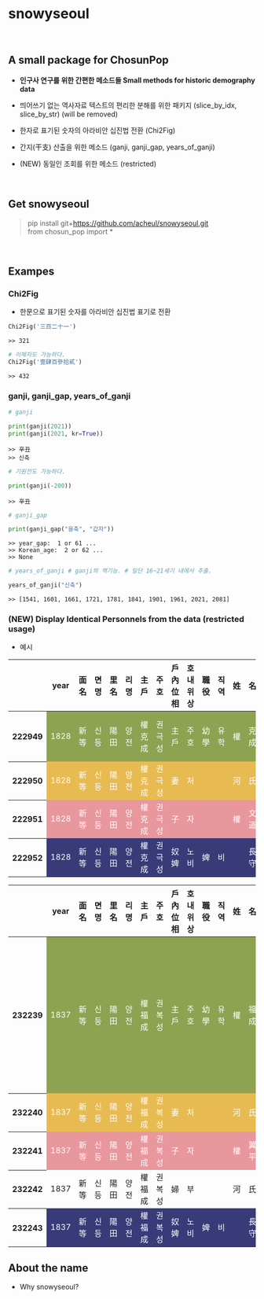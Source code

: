 # **snowyseoul**
<br/>

## A small package for ChosunPop
+ **인구사 연구를 위한 간편한 메소드들 Small methods for historic demography data** <br/>
+ 띄어쓰기 없는 역사자료 텍스트의 편리한 분해를 위한 패키지 (slice_by_idx, slice_by_str) (will be removed) <br/>
+ 한자로 표기된 숫자의 아라비안 십진법 전환 (Chi2Fig) <br/>
+ 간지(干支) 산출을 위한 메소드 (ganji, ganji_gap, years_of_ganji) <br/>

+ (NEW) 동일인 조회를 위한 메소드 (restricted) <br/>

<br/>

## Get snowyseoul
> pip install git+https://github.com/acheul/snowyseoul.git  
> from chosun_pop import *

<br/>

## Exampes

### Chi2Fig  
  
* 한문으로 표기된 숫자를 아라비안 십진법 표기로 전환

```python
Chi2Fig('三百二十一')
```
    >> 321
```python
# 이체자도 가능하다.
Chi2Fig('壹肆百參拾貳')
```
    >> 432

### ganji, ganji_gap, years_of_ganji

```python
# ganji

print(ganji(2021))
print(ganji(2021, kr=True))
```

    >> 辛丑
    >> 신축
    


```python
# 기원전도 가능하다.

print(ganji(-200))
```

    >> 辛丑
    


```python
# ganji_gap

print(ganji_gap("을축", "갑자"))
```

    >> year_gap:  1 or 61 ...
    >> Korean_age:  2 or 62 ...
    >> None
    


```python
# years_of_ganji # ganji의 역기능. # 일단 16~21세기 내에서 추출.

years_of_ganji("신축")
```




    >> [1541, 1601, 1661, 1721, 1781, 1841, 1901, 1961, 2021, 2081]


### (NEW) Display Identical Personnels from the data (restricted usage)
+ 예시
<style type="text/css">
#T_ab3fd_row0_col0, #T_ab3fd_row0_col1, #T_ab3fd_row0_col2, #T_ab3fd_row0_col3, #T_ab3fd_row0_col4, #T_ab3fd_row0_col5, #T_ab3fd_row0_col6, #T_ab3fd_row0_col7, #T_ab3fd_row0_col8, #T_ab3fd_row0_col9, #T_ab3fd_row0_col10, #T_ab3fd_row0_col11, #T_ab3fd_row0_col12, #T_ab3fd_row0_col13, #T_ab3fd_row0_col14, #T_ab3fd_row0_col15, #T_ab3fd_row0_col16, #T_ab3fd_row0_col17, #T_ab3fd_row0_col18, #T_ab3fd_row0_col19, #T_ab3fd_row0_col20, #T_ab3fd_row0_col21, #T_ab3fd_row0_col22, #T_ab3fd_row0_col23, #T_ab3fd_row0_col24, #T_ab3fd_row0_col25, #T_ab3fd_row0_col26, #T_ab3fd_row0_col27, #T_ab3fd_row0_col28, #T_ab3fd_row0_col29, #T_ab3fd_row0_col30, #T_ab3fd_row0_col31, #T_ab3fd_row0_col32, #T_ab3fd_row0_col33, #T_ab3fd_row0_col34, #T_ab3fd_row0_col35, #T_ab3fd_row0_col36, #T_ab3fd_row0_col37, #T_ab3fd_row0_col38, #T_ab3fd_row0_col39, #T_ab3fd_row0_col40, #T_ab3fd_row0_col41, #T_ab3fd_row0_col42, #T_ab3fd_row0_col43, #T_ab3fd_row0_col44, #T_ab3fd_row0_col45, #T_ab3fd_row0_col46, #T_ab3fd_row0_col47, #T_ab3fd_row0_col48, #T_ab3fd_row0_col49, #T_ab3fd_row0_col50, #T_ab3fd_row0_col51, #T_ab3fd_row0_col52, #T_ab3fd_row0_col53, #T_ab3fd_row0_col54 {
  color: white;
  background-color: rgba(140.54901960784315, 162.63529411764705, 82.32156862745099, 1.0);
}
#T_ab3fd_row1_col0, #T_ab3fd_row1_col1, #T_ab3fd_row1_col2, #T_ab3fd_row1_col3, #T_ab3fd_row1_col4, #T_ab3fd_row1_col5, #T_ab3fd_row1_col6, #T_ab3fd_row1_col7, #T_ab3fd_row1_col8, #T_ab3fd_row1_col9, #T_ab3fd_row1_col10, #T_ab3fd_row1_col11, #T_ab3fd_row1_col12, #T_ab3fd_row1_col13, #T_ab3fd_row1_col14, #T_ab3fd_row1_col15, #T_ab3fd_row1_col16, #T_ab3fd_row1_col17, #T_ab3fd_row1_col18, #T_ab3fd_row1_col19, #T_ab3fd_row1_col20, #T_ab3fd_row1_col21, #T_ab3fd_row1_col22, #T_ab3fd_row1_col23, #T_ab3fd_row1_col24, #T_ab3fd_row1_col25, #T_ab3fd_row1_col26, #T_ab3fd_row1_col27, #T_ab3fd_row1_col28, #T_ab3fd_row1_col29, #T_ab3fd_row1_col30, #T_ab3fd_row1_col31, #T_ab3fd_row1_col32, #T_ab3fd_row1_col33, #T_ab3fd_row1_col34, #T_ab3fd_row1_col35, #T_ab3fd_row1_col36, #T_ab3fd_row1_col37, #T_ab3fd_row1_col38, #T_ab3fd_row1_col39, #T_ab3fd_row1_col40, #T_ab3fd_row1_col41, #T_ab3fd_row1_col42, #T_ab3fd_row1_col43, #T_ab3fd_row1_col44, #T_ab3fd_row1_col45, #T_ab3fd_row1_col46, #T_ab3fd_row1_col47, #T_ab3fd_row1_col48, #T_ab3fd_row1_col49, #T_ab3fd_row1_col50, #T_ab3fd_row1_col51, #T_ab3fd_row1_col52, #T_ab3fd_row1_col53, #T_ab3fd_row1_col54 {
  color: white;
  background-color: rgba(231.90588235294118, 186.72941176470587, 82.32156862745099, 1.0);
}
#T_ab3fd_row2_col0, #T_ab3fd_row2_col1, #T_ab3fd_row2_col2, #T_ab3fd_row2_col3, #T_ab3fd_row2_col4, #T_ab3fd_row2_col5, #T_ab3fd_row2_col6, #T_ab3fd_row2_col7, #T_ab3fd_row2_col8, #T_ab3fd_row2_col9, #T_ab3fd_row2_col10, #T_ab3fd_row2_col11, #T_ab3fd_row2_col12, #T_ab3fd_row2_col13, #T_ab3fd_row2_col14, #T_ab3fd_row2_col15, #T_ab3fd_row2_col16, #T_ab3fd_row2_col17, #T_ab3fd_row2_col18, #T_ab3fd_row2_col19, #T_ab3fd_row2_col20, #T_ab3fd_row2_col21, #T_ab3fd_row2_col22, #T_ab3fd_row2_col23, #T_ab3fd_row2_col24, #T_ab3fd_row2_col25, #T_ab3fd_row2_col26, #T_ab3fd_row2_col27, #T_ab3fd_row2_col28, #T_ab3fd_row2_col29, #T_ab3fd_row2_col30, #T_ab3fd_row2_col31, #T_ab3fd_row2_col32, #T_ab3fd_row2_col33, #T_ab3fd_row2_col34, #T_ab3fd_row2_col35, #T_ab3fd_row2_col36, #T_ab3fd_row2_col37, #T_ab3fd_row2_col38, #T_ab3fd_row2_col39, #T_ab3fd_row2_col40, #T_ab3fd_row2_col41, #T_ab3fd_row2_col42, #T_ab3fd_row2_col43, #T_ab3fd_row2_col44, #T_ab3fd_row2_col45, #T_ab3fd_row2_col46, #T_ab3fd_row2_col47, #T_ab3fd_row2_col48, #T_ab3fd_row2_col49, #T_ab3fd_row2_col50, #T_ab3fd_row2_col51, #T_ab3fd_row2_col52, #T_ab3fd_row2_col53, #T_ab3fd_row2_col54 {
  color: white;
  background-color: rgba(231.90588235294118, 150.58823529411765, 156.61176470588236, 1.0);
}
#T_ab3fd_row3_col0, #T_ab3fd_row3_col1, #T_ab3fd_row3_col2, #T_ab3fd_row3_col3, #T_ab3fd_row3_col4, #T_ab3fd_row3_col5, #T_ab3fd_row3_col6, #T_ab3fd_row3_col7, #T_ab3fd_row3_col8, #T_ab3fd_row3_col9, #T_ab3fd_row3_col10, #T_ab3fd_row3_col11, #T_ab3fd_row3_col12, #T_ab3fd_row3_col13, #T_ab3fd_row3_col14, #T_ab3fd_row3_col15, #T_ab3fd_row3_col16, #T_ab3fd_row3_col17, #T_ab3fd_row3_col18, #T_ab3fd_row3_col19, #T_ab3fd_row3_col20, #T_ab3fd_row3_col21, #T_ab3fd_row3_col22, #T_ab3fd_row3_col23, #T_ab3fd_row3_col24, #T_ab3fd_row3_col25, #T_ab3fd_row3_col26, #T_ab3fd_row3_col27, #T_ab3fd_row3_col28, #T_ab3fd_row3_col29, #T_ab3fd_row3_col30, #T_ab3fd_row3_col31, #T_ab3fd_row3_col32, #T_ab3fd_row3_col33, #T_ab3fd_row3_col34, #T_ab3fd_row3_col35, #T_ab3fd_row3_col36, #T_ab3fd_row3_col37, #T_ab3fd_row3_col38, #T_ab3fd_row3_col39, #T_ab3fd_row3_col40, #T_ab3fd_row3_col41, #T_ab3fd_row3_col42, #T_ab3fd_row3_col43, #T_ab3fd_row3_col44, #T_ab3fd_row3_col45, #T_ab3fd_row3_col46, #T_ab3fd_row3_col47, #T_ab3fd_row3_col48, #T_ab3fd_row3_col49, #T_ab3fd_row3_col50, #T_ab3fd_row3_col51, #T_ab3fd_row3_col52, #T_ab3fd_row3_col53, #T_ab3fd_row3_col54 {
  color: white;
  background-color: rgba(57.22352941176471, 59.23137254901961, 121.47450980392156, 1.0);
}
</style>
<table id="T_ab3fd_">
  <thead>
    <tr>
      <th class="blank level0" >&nbsp;</th>
      <th class="col_heading level0 col0" >year</th>
      <th class="col_heading level0 col1" >面名</th>
      <th class="col_heading level0 col2" >면명</th>
      <th class="col_heading level0 col3" >里名</th>
      <th class="col_heading level0 col4" >리명</th>
      <th class="col_heading level0 col5" >主戶</th>
      <th class="col_heading level0 col6" >주호</th>
      <th class="col_heading level0 col7" >戶內位相</th>
      <th class="col_heading level0 col8" >호내위상</th>
      <th class="col_heading level0 col9" >職役</th>
      <th class="col_heading level0 col10" >직역</th>
      <th class="col_heading level0 col11" >姓</th>
      <th class="col_heading level0 col12" >名</th>
      <th class="col_heading level0 col13" >성</th>
      <th class="col_heading level0 col14" >명</th>
      <th class="col_heading level0 col15" >年齡</th>
      <th class="col_heading level0 col16" >干支</th>
      <th class="col_heading level0 col17" >간지</th>
      <th class="col_heading level0 col18" >出入</th>
      <th class="col_heading level0 col19" >處</th>
      <th class="col_heading level0 col20" >출입</th>
      <th class="col_heading level0 col21" >처</th>
      <th class="col_heading level0 col22" >加入</th>
      <th class="col_heading level0 col23" >가입</th>
      <th class="col_heading level0 col24" >本</th>
      <th class="col_heading level0 col25" >本貫</th>
      <th class="col_heading level0 col26" >본</th>
      <th class="col_heading level0 col27" >본관</th>
      <th class="col_heading level0 col28" >主居</th>
      <th class="col_heading level0 col29" >주거</th>
      <th class="col_heading level0 col30" >主職役</th>
      <th class="col_heading level0 col31" >주직역</th>
      <th class="col_heading level0 col32" >主姓名</th>
      <th class="col_heading level0 col33" >주성명</th>
      <th class="col_heading level0 col34" >父職役</th>
      <th class="col_heading level0 col35" >부직역</th>
      <th class="col_heading level0 col36" >父名</th>
      <th class="col_heading level0 col37" >부명</th>
      <th class="col_heading level0 col38" >母職役</th>
      <th class="col_heading level0 col39" >모직역</th>
      <th class="col_heading level0 col40" >母名</th>
      <th class="col_heading level0 col41" >모명</th>
      <th class="col_heading level0 col42" >所生</th>
      <th class="col_heading level0 col43" >祖職役</th>
      <th class="col_heading level0 col44" >조직역</th>
      <th class="col_heading level0 col45" >祖名</th>
      <th class="col_heading level0 col46" >조명</th>
      <th class="col_heading level0 col47" >曾祖職役</th>
      <th class="col_heading level0 col48" >증조직역</th>
      <th class="col_heading level0 col49" >曾祖名</th>
      <th class="col_heading level0 col50" >증조명</th>
      <th class="col_heading level0 col51" >外祖職役</th>
      <th class="col_heading level0 col52" >외조직역</th>
      <th class="col_heading level0 col53" >外祖名</th>
      <th class="col_heading level0 col54" >외조명</th>
    </tr>
  </thead>
  <tbody>
    <tr>
      <th id="T_ab3fd_level0_row0" class="row_heading level0 row0" >222949</th>
      <td id="T_ab3fd_row0_col0" class="data row0 col0" >1828</td>
      <td id="T_ab3fd_row0_col1" class="data row0 col1" >新等</td>
      <td id="T_ab3fd_row0_col2" class="data row0 col2" >신등</td>
      <td id="T_ab3fd_row0_col3" class="data row0 col3" >陽田</td>
      <td id="T_ab3fd_row0_col4" class="data row0 col4" >양전</td>
      <td id="T_ab3fd_row0_col5" class="data row0 col5" >權克成</td>
      <td id="T_ab3fd_row0_col6" class="data row0 col6" >권극성</td>
      <td id="T_ab3fd_row0_col7" class="data row0 col7" >主戶</td>
      <td id="T_ab3fd_row0_col8" class="data row0 col8" >주호</td>
      <td id="T_ab3fd_row0_col9" class="data row0 col9" >幼學</td>
      <td id="T_ab3fd_row0_col10" class="data row0 col10" >유학</td>
      <td id="T_ab3fd_row0_col11" class="data row0 col11" >權</td>
      <td id="T_ab3fd_row0_col12" class="data row0 col12" >克成</td>
      <td id="T_ab3fd_row0_col13" class="data row0 col13" >권</td>
      <td id="T_ab3fd_row0_col14" class="data row0 col14" >극성</td>
      <td id="T_ab3fd_row0_col15" class="data row0 col15" >45</td>
      <td id="T_ab3fd_row0_col16" class="data row0 col16" >甲辰</td>
      <td id="T_ab3fd_row0_col17" class="data row0 col17" >갑진</td>
      <td id="T_ab3fd_row0_col18" class="data row0 col18" ></td>
      <td id="T_ab3fd_row0_col19" class="data row0 col19" ></td>
      <td id="T_ab3fd_row0_col20" class="data row0 col20" ></td>
      <td id="T_ab3fd_row0_col21" class="data row0 col21" ></td>
      <td id="T_ab3fd_row0_col22" class="data row0 col22" ></td>
      <td id="T_ab3fd_row0_col23" class="data row0 col23" ></td>
      <td id="T_ab3fd_row0_col24" class="data row0 col24" >本</td>
      <td id="T_ab3fd_row0_col25" class="data row0 col25" >安東</td>
      <td id="T_ab3fd_row0_col26" class="data row0 col26" >본</td>
      <td id="T_ab3fd_row0_col27" class="data row0 col27" >안동</td>
      <td id="T_ab3fd_row0_col28" class="data row0 col28" ></td>
      <td id="T_ab3fd_row0_col29" class="data row0 col29" ></td>
      <td id="T_ab3fd_row0_col30" class="data row0 col30" ></td>
      <td id="T_ab3fd_row0_col31" class="data row0 col31" ></td>
      <td id="T_ab3fd_row0_col32" class="data row0 col32" ></td>
      <td id="T_ab3fd_row0_col33" class="data row0 col33" ></td>
      <td id="T_ab3fd_row0_col34" class="data row0 col34" ></td>
      <td id="T_ab3fd_row0_col35" class="data row0 col35" ></td>
      <td id="T_ab3fd_row0_col36" class="data row0 col36" >正萬</td>
      <td id="T_ab3fd_row0_col37" class="data row0 col37" >정만</td>
      <td id="T_ab3fd_row0_col38" class="data row0 col38" ></td>
      <td id="T_ab3fd_row0_col39" class="data row0 col39" ></td>
      <td id="T_ab3fd_row0_col40" class="data row0 col40" ></td>
      <td id="T_ab3fd_row0_col41" class="data row0 col41" ></td>
      <td id="T_ab3fd_row0_col42" class="data row0 col42" ></td>
      <td id="T_ab3fd_row0_col43" class="data row0 col43" >成均進士</td>
      <td id="T_ab3fd_row0_col44" class="data row0 col44" >성균진사</td>
      <td id="T_ab3fd_row0_col45" class="data row0 col45" >煒</td>
      <td id="T_ab3fd_row0_col46" class="data row0 col46" >위</td>
      <td id="T_ab3fd_row0_col47" class="data row0 col47" >學生</td>
      <td id="T_ab3fd_row0_col48" class="data row0 col48" >학생</td>
      <td id="T_ab3fd_row0_col49" class="data row0 col49" >必隨</td>
      <td id="T_ab3fd_row0_col50" class="data row0 col50" >필수</td>
      <td id="T_ab3fd_row0_col51" class="data row0 col51" >學生</td>
      <td id="T_ab3fd_row0_col52" class="data row0 col52" >학생</td>
      <td id="T_ab3fd_row0_col53" class="data row0 col53" >金柱</td>
      <td id="T_ab3fd_row0_col54" class="data row0 col54" >김주</td>
    </tr>
    <tr>
      <th id="T_ab3fd_level0_row1" class="row_heading level0 row1" >222950</th>
      <td id="T_ab3fd_row1_col0" class="data row1 col0" >1828</td>
      <td id="T_ab3fd_row1_col1" class="data row1 col1" >新等</td>
      <td id="T_ab3fd_row1_col2" class="data row1 col2" >신등</td>
      <td id="T_ab3fd_row1_col3" class="data row1 col3" >陽田</td>
      <td id="T_ab3fd_row1_col4" class="data row1 col4" >양전</td>
      <td id="T_ab3fd_row1_col5" class="data row1 col5" >權克成</td>
      <td id="T_ab3fd_row1_col6" class="data row1 col6" >권극성</td>
      <td id="T_ab3fd_row1_col7" class="data row1 col7" >妻</td>
      <td id="T_ab3fd_row1_col8" class="data row1 col8" >처</td>
      <td id="T_ab3fd_row1_col9" class="data row1 col9" ></td>
      <td id="T_ab3fd_row1_col10" class="data row1 col10" ></td>
      <td id="T_ab3fd_row1_col11" class="data row1 col11" >河</td>
      <td id="T_ab3fd_row1_col12" class="data row1 col12" >氏</td>
      <td id="T_ab3fd_row1_col13" class="data row1 col13" >하</td>
      <td id="T_ab3fd_row1_col14" class="data row1 col14" >씨</td>
      <td id="T_ab3fd_row1_col15" class="data row1 col15" >40</td>
      <td id="T_ab3fd_row1_col16" class="data row1 col16" ></td>
      <td id="T_ab3fd_row1_col17" class="data row1 col17" ></td>
      <td id="T_ab3fd_row1_col18" class="data row1 col18" ></td>
      <td id="T_ab3fd_row1_col19" class="data row1 col19" ></td>
      <td id="T_ab3fd_row1_col20" class="data row1 col20" ></td>
      <td id="T_ab3fd_row1_col21" class="data row1 col21" ></td>
      <td id="T_ab3fd_row1_col22" class="data row1 col22" ></td>
      <td id="T_ab3fd_row1_col23" class="data row1 col23" ></td>
      <td id="T_ab3fd_row1_col24" class="data row1 col24" >籍</td>
      <td id="T_ab3fd_row1_col25" class="data row1 col25" >晉州</td>
      <td id="T_ab3fd_row1_col26" class="data row1 col26" >적</td>
      <td id="T_ab3fd_row1_col27" class="data row1 col27" >진주</td>
      <td id="T_ab3fd_row1_col28" class="data row1 col28" ></td>
      <td id="T_ab3fd_row1_col29" class="data row1 col29" ></td>
      <td id="T_ab3fd_row1_col30" class="data row1 col30" ></td>
      <td id="T_ab3fd_row1_col31" class="data row1 col31" ></td>
      <td id="T_ab3fd_row1_col32" class="data row1 col32" ></td>
      <td id="T_ab3fd_row1_col33" class="data row1 col33" ></td>
      <td id="T_ab3fd_row1_col34" class="data row1 col34" >學生</td>
      <td id="T_ab3fd_row1_col35" class="data row1 col35" >학생</td>
      <td id="T_ab3fd_row1_col36" class="data row1 col36" >應斗</td>
      <td id="T_ab3fd_row1_col37" class="data row1 col37" >응두</td>
      <td id="T_ab3fd_row1_col38" class="data row1 col38" ></td>
      <td id="T_ab3fd_row1_col39" class="data row1 col39" ></td>
      <td id="T_ab3fd_row1_col40" class="data row1 col40" ></td>
      <td id="T_ab3fd_row1_col41" class="data row1 col41" ></td>
      <td id="T_ab3fd_row1_col42" class="data row1 col42" ></td>
      <td id="T_ab3fd_row1_col43" class="data row1 col43" >學生</td>
      <td id="T_ab3fd_row1_col44" class="data row1 col44" >학생</td>
      <td id="T_ab3fd_row1_col45" class="data row1 col45" >潤益</td>
      <td id="T_ab3fd_row1_col46" class="data row1 col46" >윤익</td>
      <td id="T_ab3fd_row1_col47" class="data row1 col47" >宣武郞</td>
      <td id="T_ab3fd_row1_col48" class="data row1 col48" >선무랑</td>
      <td id="T_ab3fd_row1_col49" class="data row1 col49" >涑</td>
      <td id="T_ab3fd_row1_col50" class="data row1 col50" >속</td>
      <td id="T_ab3fd_row1_col51" class="data row1 col51" >學生</td>
      <td id="T_ab3fd_row1_col52" class="data row1 col52" >학생</td>
      <td id="T_ab3fd_row1_col53" class="data row1 col53" >辛桂復</td>
      <td id="T_ab3fd_row1_col54" class="data row1 col54" >신계복</td>
    </tr>
    <tr>
      <th id="T_ab3fd_level0_row2" class="row_heading level0 row2" >222951</th>
      <td id="T_ab3fd_row2_col0" class="data row2 col0" >1828</td>
      <td id="T_ab3fd_row2_col1" class="data row2 col1" >新等</td>
      <td id="T_ab3fd_row2_col2" class="data row2 col2" >신등</td>
      <td id="T_ab3fd_row2_col3" class="data row2 col3" >陽田</td>
      <td id="T_ab3fd_row2_col4" class="data row2 col4" >양전</td>
      <td id="T_ab3fd_row2_col5" class="data row2 col5" >權克成</td>
      <td id="T_ab3fd_row2_col6" class="data row2 col6" >권극성</td>
      <td id="T_ab3fd_row2_col7" class="data row2 col7" >子</td>
      <td id="T_ab3fd_row2_col8" class="data row2 col8" >자</td>
      <td id="T_ab3fd_row2_col9" class="data row2 col9" ></td>
      <td id="T_ab3fd_row2_col10" class="data row2 col10" ></td>
      <td id="T_ab3fd_row2_col11" class="data row2 col11" >權</td>
      <td id="T_ab3fd_row2_col12" class="data row2 col12" >文道</td>
      <td id="T_ab3fd_row2_col13" class="data row2 col13" >권</td>
      <td id="T_ab3fd_row2_col14" class="data row2 col14" >문도</td>
      <td id="T_ab3fd_row2_col15" class="data row2 col15" >?</td>
      <td id="T_ab3fd_row2_col16" class="data row2 col16" ></td>
      <td id="T_ab3fd_row2_col17" class="data row2 col17" ></td>
      <td id="T_ab3fd_row2_col18" class="data row2 col18" ></td>
      <td id="T_ab3fd_row2_col19" class="data row2 col19" ></td>
      <td id="T_ab3fd_row2_col20" class="data row2 col20" ></td>
      <td id="T_ab3fd_row2_col21" class="data row2 col21" ></td>
      <td id="T_ab3fd_row2_col22" class="data row2 col22" ></td>
      <td id="T_ab3fd_row2_col23" class="data row2 col23" ></td>
      <td id="T_ab3fd_row2_col24" class="data row2 col24" ></td>
      <td id="T_ab3fd_row2_col25" class="data row2 col25" ></td>
      <td id="T_ab3fd_row2_col26" class="data row2 col26" ></td>
      <td id="T_ab3fd_row2_col27" class="data row2 col27" ></td>
      <td id="T_ab3fd_row2_col28" class="data row2 col28" ></td>
      <td id="T_ab3fd_row2_col29" class="data row2 col29" ></td>
      <td id="T_ab3fd_row2_col30" class="data row2 col30" ></td>
      <td id="T_ab3fd_row2_col31" class="data row2 col31" ></td>
      <td id="T_ab3fd_row2_col32" class="data row2 col32" ></td>
      <td id="T_ab3fd_row2_col33" class="data row2 col33" ></td>
      <td id="T_ab3fd_row2_col34" class="data row2 col34" ></td>
      <td id="T_ab3fd_row2_col35" class="data row2 col35" ></td>
      <td id="T_ab3fd_row2_col36" class="data row2 col36" ></td>
      <td id="T_ab3fd_row2_col37" class="data row2 col37" ></td>
      <td id="T_ab3fd_row2_col38" class="data row2 col38" ></td>
      <td id="T_ab3fd_row2_col39" class="data row2 col39" ></td>
      <td id="T_ab3fd_row2_col40" class="data row2 col40" ></td>
      <td id="T_ab3fd_row2_col41" class="data row2 col41" ></td>
      <td id="T_ab3fd_row2_col42" class="data row2 col42" ></td>
      <td id="T_ab3fd_row2_col43" class="data row2 col43" ></td>
      <td id="T_ab3fd_row2_col44" class="data row2 col44" ></td>
      <td id="T_ab3fd_row2_col45" class="data row2 col45" ></td>
      <td id="T_ab3fd_row2_col46" class="data row2 col46" ></td>
      <td id="T_ab3fd_row2_col47" class="data row2 col47" ></td>
      <td id="T_ab3fd_row2_col48" class="data row2 col48" ></td>
      <td id="T_ab3fd_row2_col49" class="data row2 col49" ></td>
      <td id="T_ab3fd_row2_col50" class="data row2 col50" ></td>
      <td id="T_ab3fd_row2_col51" class="data row2 col51" ></td>
      <td id="T_ab3fd_row2_col52" class="data row2 col52" ></td>
      <td id="T_ab3fd_row2_col53" class="data row2 col53" ></td>
      <td id="T_ab3fd_row2_col54" class="data row2 col54" ></td>
    </tr>
    <tr>
      <th id="T_ab3fd_level0_row3" class="row_heading level0 row3" >222952</th>
      <td id="T_ab3fd_row3_col0" class="data row3 col0" >1828</td>
      <td id="T_ab3fd_row3_col1" class="data row3 col1" >新等</td>
      <td id="T_ab3fd_row3_col2" class="data row3 col2" >신등</td>
      <td id="T_ab3fd_row3_col3" class="data row3 col3" >陽田</td>
      <td id="T_ab3fd_row3_col4" class="data row3 col4" >양전</td>
      <td id="T_ab3fd_row3_col5" class="data row3 col5" >權克成</td>
      <td id="T_ab3fd_row3_col6" class="data row3 col6" >권극성</td>
      <td id="T_ab3fd_row3_col7" class="data row3 col7" >奴婢</td>
      <td id="T_ab3fd_row3_col8" class="data row3 col8" >노비</td>
      <td id="T_ab3fd_row3_col9" class="data row3 col9" >婢</td>
      <td id="T_ab3fd_row3_col10" class="data row3 col10" >비</td>
      <td id="T_ab3fd_row3_col11" class="data row3 col11" ></td>
      <td id="T_ab3fd_row3_col12" class="data row3 col12" >長守</td>
      <td id="T_ab3fd_row3_col13" class="data row3 col13" ></td>
      <td id="T_ab3fd_row3_col14" class="data row3 col14" >장수</td>
      <td id="T_ab3fd_row3_col15" class="data row3 col15" ></td>
      <td id="T_ab3fd_row3_col16" class="data row3 col16" ></td>
      <td id="T_ab3fd_row3_col17" class="data row3 col17" ></td>
      <td id="T_ab3fd_row3_col18" class="data row3 col18" ></td>
      <td id="T_ab3fd_row3_col19" class="data row3 col19" ></td>
      <td id="T_ab3fd_row3_col20" class="data row3 col20" ></td>
      <td id="T_ab3fd_row3_col21" class="data row3 col21" ></td>
      <td id="T_ab3fd_row3_col22" class="data row3 col22" ></td>
      <td id="T_ab3fd_row3_col23" class="data row3 col23" ></td>
      <td id="T_ab3fd_row3_col24" class="data row3 col24" ></td>
      <td id="T_ab3fd_row3_col25" class="data row3 col25" ></td>
      <td id="T_ab3fd_row3_col26" class="data row3 col26" ></td>
      <td id="T_ab3fd_row3_col27" class="data row3 col27" ></td>
      <td id="T_ab3fd_row3_col28" class="data row3 col28" ></td>
      <td id="T_ab3fd_row3_col29" class="data row3 col29" ></td>
      <td id="T_ab3fd_row3_col30" class="data row3 col30" ></td>
      <td id="T_ab3fd_row3_col31" class="data row3 col31" ></td>
      <td id="T_ab3fd_row3_col32" class="data row3 col32" ></td>
      <td id="T_ab3fd_row3_col33" class="data row3 col33" ></td>
      <td id="T_ab3fd_row3_col34" class="data row3 col34" ></td>
      <td id="T_ab3fd_row3_col35" class="data row3 col35" ></td>
      <td id="T_ab3fd_row3_col36" class="data row3 col36" ></td>
      <td id="T_ab3fd_row3_col37" class="data row3 col37" ></td>
      <td id="T_ab3fd_row3_col38" class="data row3 col38" ></td>
      <td id="T_ab3fd_row3_col39" class="data row3 col39" ></td>
      <td id="T_ab3fd_row3_col40" class="data row3 col40" ></td>
      <td id="T_ab3fd_row3_col41" class="data row3 col41" ></td>
      <td id="T_ab3fd_row3_col42" class="data row3 col42" ></td>
      <td id="T_ab3fd_row3_col43" class="data row3 col43" ></td>
      <td id="T_ab3fd_row3_col44" class="data row3 col44" ></td>
      <td id="T_ab3fd_row3_col45" class="data row3 col45" ></td>
      <td id="T_ab3fd_row3_col46" class="data row3 col46" ></td>
      <td id="T_ab3fd_row3_col47" class="data row3 col47" ></td>
      <td id="T_ab3fd_row3_col48" class="data row3 col48" ></td>
      <td id="T_ab3fd_row3_col49" class="data row3 col49" ></td>
      <td id="T_ab3fd_row3_col50" class="data row3 col50" ></td>
      <td id="T_ab3fd_row3_col51" class="data row3 col51" ></td>
      <td id="T_ab3fd_row3_col52" class="data row3 col52" ></td>
      <td id="T_ab3fd_row3_col53" class="data row3 col53" ></td>
      <td id="T_ab3fd_row3_col54" class="data row3 col54" ></td>
    </tr>
  </tbody>
</table>
<style type="text/css">
#T_5c1a5_row0_col0, #T_5c1a5_row0_col1, #T_5c1a5_row0_col2, #T_5c1a5_row0_col3, #T_5c1a5_row0_col4, #T_5c1a5_row0_col5, #T_5c1a5_row0_col6, #T_5c1a5_row0_col7, #T_5c1a5_row0_col8, #T_5c1a5_row0_col9, #T_5c1a5_row0_col10, #T_5c1a5_row0_col11, #T_5c1a5_row0_col12, #T_5c1a5_row0_col13, #T_5c1a5_row0_col14, #T_5c1a5_row0_col15, #T_5c1a5_row0_col16, #T_5c1a5_row0_col17, #T_5c1a5_row0_col18, #T_5c1a5_row0_col19, #T_5c1a5_row0_col20, #T_5c1a5_row0_col21, #T_5c1a5_row0_col22, #T_5c1a5_row0_col23, #T_5c1a5_row0_col24, #T_5c1a5_row0_col25, #T_5c1a5_row0_col26, #T_5c1a5_row0_col27, #T_5c1a5_row0_col28, #T_5c1a5_row0_col29, #T_5c1a5_row0_col30, #T_5c1a5_row0_col31, #T_5c1a5_row0_col32, #T_5c1a5_row0_col33, #T_5c1a5_row0_col34, #T_5c1a5_row0_col35, #T_5c1a5_row0_col36, #T_5c1a5_row0_col37, #T_5c1a5_row0_col38, #T_5c1a5_row0_col39, #T_5c1a5_row0_col40, #T_5c1a5_row0_col41, #T_5c1a5_row0_col42, #T_5c1a5_row0_col43, #T_5c1a5_row0_col44, #T_5c1a5_row0_col45, #T_5c1a5_row0_col46, #T_5c1a5_row0_col47, #T_5c1a5_row0_col48, #T_5c1a5_row0_col49, #T_5c1a5_row0_col50, #T_5c1a5_row0_col51, #T_5c1a5_row0_col52, #T_5c1a5_row0_col53, #T_5c1a5_row0_col54 {
  color: white;
  background-color: rgba(140.54901960784315, 162.63529411764705, 82.32156862745099, 1.0);
}
#T_5c1a5_row1_col0, #T_5c1a5_row1_col1, #T_5c1a5_row1_col2, #T_5c1a5_row1_col3, #T_5c1a5_row1_col4, #T_5c1a5_row1_col5, #T_5c1a5_row1_col6, #T_5c1a5_row1_col7, #T_5c1a5_row1_col8, #T_5c1a5_row1_col9, #T_5c1a5_row1_col10, #T_5c1a5_row1_col11, #T_5c1a5_row1_col12, #T_5c1a5_row1_col13, #T_5c1a5_row1_col14, #T_5c1a5_row1_col15, #T_5c1a5_row1_col16, #T_5c1a5_row1_col17, #T_5c1a5_row1_col18, #T_5c1a5_row1_col19, #T_5c1a5_row1_col20, #T_5c1a5_row1_col21, #T_5c1a5_row1_col22, #T_5c1a5_row1_col23, #T_5c1a5_row1_col24, #T_5c1a5_row1_col25, #T_5c1a5_row1_col26, #T_5c1a5_row1_col27, #T_5c1a5_row1_col28, #T_5c1a5_row1_col29, #T_5c1a5_row1_col30, #T_5c1a5_row1_col31, #T_5c1a5_row1_col32, #T_5c1a5_row1_col33, #T_5c1a5_row1_col34, #T_5c1a5_row1_col35, #T_5c1a5_row1_col36, #T_5c1a5_row1_col37, #T_5c1a5_row1_col38, #T_5c1a5_row1_col39, #T_5c1a5_row1_col40, #T_5c1a5_row1_col41, #T_5c1a5_row1_col42, #T_5c1a5_row1_col43, #T_5c1a5_row1_col44, #T_5c1a5_row1_col45, #T_5c1a5_row1_col46, #T_5c1a5_row1_col47, #T_5c1a5_row1_col48, #T_5c1a5_row1_col49, #T_5c1a5_row1_col50, #T_5c1a5_row1_col51, #T_5c1a5_row1_col52, #T_5c1a5_row1_col53, #T_5c1a5_row1_col54 {
  color: white;
  background-color: rgba(231.90588235294118, 186.72941176470587, 82.32156862745099, 1.0);
}
#T_5c1a5_row2_col0, #T_5c1a5_row2_col1, #T_5c1a5_row2_col2, #T_5c1a5_row2_col3, #T_5c1a5_row2_col4, #T_5c1a5_row2_col5, #T_5c1a5_row2_col6, #T_5c1a5_row2_col7, #T_5c1a5_row2_col8, #T_5c1a5_row2_col9, #T_5c1a5_row2_col10, #T_5c1a5_row2_col11, #T_5c1a5_row2_col12, #T_5c1a5_row2_col13, #T_5c1a5_row2_col14, #T_5c1a5_row2_col15, #T_5c1a5_row2_col16, #T_5c1a5_row2_col17, #T_5c1a5_row2_col18, #T_5c1a5_row2_col19, #T_5c1a5_row2_col20, #T_5c1a5_row2_col21, #T_5c1a5_row2_col22, #T_5c1a5_row2_col23, #T_5c1a5_row2_col24, #T_5c1a5_row2_col25, #T_5c1a5_row2_col26, #T_5c1a5_row2_col27, #T_5c1a5_row2_col28, #T_5c1a5_row2_col29, #T_5c1a5_row2_col30, #T_5c1a5_row2_col31, #T_5c1a5_row2_col32, #T_5c1a5_row2_col33, #T_5c1a5_row2_col34, #T_5c1a5_row2_col35, #T_5c1a5_row2_col36, #T_5c1a5_row2_col37, #T_5c1a5_row2_col38, #T_5c1a5_row2_col39, #T_5c1a5_row2_col40, #T_5c1a5_row2_col41, #T_5c1a5_row2_col42, #T_5c1a5_row2_col43, #T_5c1a5_row2_col44, #T_5c1a5_row2_col45, #T_5c1a5_row2_col46, #T_5c1a5_row2_col47, #T_5c1a5_row2_col48, #T_5c1a5_row2_col49, #T_5c1a5_row2_col50, #T_5c1a5_row2_col51, #T_5c1a5_row2_col52, #T_5c1a5_row2_col53, #T_5c1a5_row2_col54 {
  color: white;
  background-color: rgba(231.90588235294118, 150.58823529411765, 156.61176470588236, 1.0);
}
#T_5c1a5_row4_col0, #T_5c1a5_row4_col1, #T_5c1a5_row4_col2, #T_5c1a5_row4_col3, #T_5c1a5_row4_col4, #T_5c1a5_row4_col5, #T_5c1a5_row4_col6, #T_5c1a5_row4_col7, #T_5c1a5_row4_col8, #T_5c1a5_row4_col9, #T_5c1a5_row4_col10, #T_5c1a5_row4_col11, #T_5c1a5_row4_col12, #T_5c1a5_row4_col13, #T_5c1a5_row4_col14, #T_5c1a5_row4_col15, #T_5c1a5_row4_col16, #T_5c1a5_row4_col17, #T_5c1a5_row4_col18, #T_5c1a5_row4_col19, #T_5c1a5_row4_col20, #T_5c1a5_row4_col21, #T_5c1a5_row4_col22, #T_5c1a5_row4_col23, #T_5c1a5_row4_col24, #T_5c1a5_row4_col25, #T_5c1a5_row4_col26, #T_5c1a5_row4_col27, #T_5c1a5_row4_col28, #T_5c1a5_row4_col29, #T_5c1a5_row4_col30, #T_5c1a5_row4_col31, #T_5c1a5_row4_col32, #T_5c1a5_row4_col33, #T_5c1a5_row4_col34, #T_5c1a5_row4_col35, #T_5c1a5_row4_col36, #T_5c1a5_row4_col37, #T_5c1a5_row4_col38, #T_5c1a5_row4_col39, #T_5c1a5_row4_col40, #T_5c1a5_row4_col41, #T_5c1a5_row4_col42, #T_5c1a5_row4_col43, #T_5c1a5_row4_col44, #T_5c1a5_row4_col45, #T_5c1a5_row4_col46, #T_5c1a5_row4_col47, #T_5c1a5_row4_col48, #T_5c1a5_row4_col49, #T_5c1a5_row4_col50, #T_5c1a5_row4_col51, #T_5c1a5_row4_col52, #T_5c1a5_row4_col53, #T_5c1a5_row4_col54 {
  color: white;
  background-color: rgba(57.22352941176471, 59.23137254901961, 121.47450980392156, 1.0);
}
</style>
<table id="T_5c1a5_">
  <thead>
    <tr>
      <th class="blank level0" >&nbsp;</th>
      <th class="col_heading level0 col0" >year</th>
      <th class="col_heading level0 col1" >面名</th>
      <th class="col_heading level0 col2" >면명</th>
      <th class="col_heading level0 col3" >里名</th>
      <th class="col_heading level0 col4" >리명</th>
      <th class="col_heading level0 col5" >主戶</th>
      <th class="col_heading level0 col6" >주호</th>
      <th class="col_heading level0 col7" >戶內位相</th>
      <th class="col_heading level0 col8" >호내위상</th>
      <th class="col_heading level0 col9" >職役</th>
      <th class="col_heading level0 col10" >직역</th>
      <th class="col_heading level0 col11" >姓</th>
      <th class="col_heading level0 col12" >名</th>
      <th class="col_heading level0 col13" >성</th>
      <th class="col_heading level0 col14" >명</th>
      <th class="col_heading level0 col15" >年齡</th>
      <th class="col_heading level0 col16" >干支</th>
      <th class="col_heading level0 col17" >간지</th>
      <th class="col_heading level0 col18" >出入</th>
      <th class="col_heading level0 col19" >處</th>
      <th class="col_heading level0 col20" >출입</th>
      <th class="col_heading level0 col21" >처</th>
      <th class="col_heading level0 col22" >加入</th>
      <th class="col_heading level0 col23" >가입</th>
      <th class="col_heading level0 col24" >本</th>
      <th class="col_heading level0 col25" >本貫</th>
      <th class="col_heading level0 col26" >본</th>
      <th class="col_heading level0 col27" >본관</th>
      <th class="col_heading level0 col28" >主居</th>
      <th class="col_heading level0 col29" >주거</th>
      <th class="col_heading level0 col30" >主職役</th>
      <th class="col_heading level0 col31" >주직역</th>
      <th class="col_heading level0 col32" >主姓名</th>
      <th class="col_heading level0 col33" >주성명</th>
      <th class="col_heading level0 col34" >父職役</th>
      <th class="col_heading level0 col35" >부직역</th>
      <th class="col_heading level0 col36" >父名</th>
      <th class="col_heading level0 col37" >부명</th>
      <th class="col_heading level0 col38" >母職役</th>
      <th class="col_heading level0 col39" >모직역</th>
      <th class="col_heading level0 col40" >母名</th>
      <th class="col_heading level0 col41" >모명</th>
      <th class="col_heading level0 col42" >所生</th>
      <th class="col_heading level0 col43" >祖職役</th>
      <th class="col_heading level0 col44" >조직역</th>
      <th class="col_heading level0 col45" >祖名</th>
      <th class="col_heading level0 col46" >조명</th>
      <th class="col_heading level0 col47" >曾祖職役</th>
      <th class="col_heading level0 col48" >증조직역</th>
      <th class="col_heading level0 col49" >曾祖名</th>
      <th class="col_heading level0 col50" >증조명</th>
      <th class="col_heading level0 col51" >外祖職役</th>
      <th class="col_heading level0 col52" >외조직역</th>
      <th class="col_heading level0 col53" >外祖名</th>
      <th class="col_heading level0 col54" >외조명</th>
    </tr>
  </thead>
  <tbody>
    <tr>
      <th id="T_5c1a5_level0_row0" class="row_heading level0 row0" >232239</th>
      <td id="T_5c1a5_row0_col0" class="data row0 col0" >1837</td>
      <td id="T_5c1a5_row0_col1" class="data row0 col1" >新等</td>
      <td id="T_5c1a5_row0_col2" class="data row0 col2" >신등</td>
      <td id="T_5c1a5_row0_col3" class="data row0 col3" >陽田</td>
      <td id="T_5c1a5_row0_col4" class="data row0 col4" >양전</td>
      <td id="T_5c1a5_row0_col5" class="data row0 col5" >權福成</td>
      <td id="T_5c1a5_row0_col6" class="data row0 col6" >권복성</td>
      <td id="T_5c1a5_row0_col7" class="data row0 col7" >主戶</td>
      <td id="T_5c1a5_row0_col8" class="data row0 col8" >주호</td>
      <td id="T_5c1a5_row0_col9" class="data row0 col9" >幼學</td>
      <td id="T_5c1a5_row0_col10" class="data row0 col10" >유학</td>
      <td id="T_5c1a5_row0_col11" class="data row0 col11" >權</td>
      <td id="T_5c1a5_row0_col12" class="data row0 col12" >福成</td>
      <td id="T_5c1a5_row0_col13" class="data row0 col13" >권</td>
      <td id="T_5c1a5_row0_col14" class="data row0 col14" >복성</td>
      <td id="T_5c1a5_row0_col15" class="data row0 col15" >54.0</td>
      <td id="T_5c1a5_row0_col16" class="data row0 col16" >甲辰</td>
      <td id="T_5c1a5_row0_col17" class="data row0 col17" >갑진</td>
      <td id="T_5c1a5_row0_col18" class="data row0 col18" ></td>
      <td id="T_5c1a5_row0_col19" class="data row0 col19" ></td>
      <td id="T_5c1a5_row0_col20" class="data row0 col20" ></td>
      <td id="T_5c1a5_row0_col21" class="data row0 col21" ></td>
      <td id="T_5c1a5_row0_col22" class="data row0 col22" ></td>
      <td id="T_5c1a5_row0_col23" class="data row0 col23" ></td>
      <td id="T_5c1a5_row0_col24" class="data row0 col24" >本</td>
      <td id="T_5c1a5_row0_col25" class="data row0 col25" >安東</td>
      <td id="T_5c1a5_row0_col26" class="data row0 col26" >본</td>
      <td id="T_5c1a5_row0_col27" class="data row0 col27" >안동</td>
      <td id="T_5c1a5_row0_col28" class="data row0 col28" ></td>
      <td id="T_5c1a5_row0_col29" class="data row0 col29" ></td>
      <td id="T_5c1a5_row0_col30" class="data row0 col30" ></td>
      <td id="T_5c1a5_row0_col31" class="data row0 col31" ></td>
      <td id="T_5c1a5_row0_col32" class="data row0 col32" ></td>
      <td id="T_5c1a5_row0_col33" class="data row0 col33" ></td>
      <td id="T_5c1a5_row0_col34" class="data row0 col34" >學生</td>
      <td id="T_5c1a5_row0_col35" class="data row0 col35" >학생</td>
      <td id="T_5c1a5_row0_col36" class="data row0 col36" >正句</td>
      <td id="T_5c1a5_row0_col37" class="data row0 col37" >정구</td>
      <td id="T_5c1a5_row0_col38" class="data row0 col38" ></td>
      <td id="T_5c1a5_row0_col39" class="data row0 col39" ></td>
      <td id="T_5c1a5_row0_col40" class="data row0 col40" ></td>
      <td id="T_5c1a5_row0_col41" class="data row0 col41" ></td>
      <td id="T_5c1a5_row0_col42" class="data row0 col42" ></td>
      <td id="T_5c1a5_row0_col43" class="data row0 col43" >通德郞</td>
      <td id="T_5c1a5_row0_col44" class="data row0 col44" >통덕랑</td>
      <td id="T_5c1a5_row0_col45" class="data row0 col45" >頻</td>
      <td id="T_5c1a5_row0_col46" class="data row0 col46" >빈</td>
      <td id="T_5c1a5_row0_col47" class="data row0 col47" >通訓大夫北淸鎭管行洪原縣監</td>
      <td id="T_5c1a5_row0_col48" class="data row0 col48" >통훈대부북청진관행홍원현감</td>
      <td id="T_5c1a5_row0_col49" class="data row0 col49" >必恒</td>
      <td id="T_5c1a5_row0_col50" class="data row0 col50" >필항</td>
      <td id="T_5c1a5_row0_col51" class="data row0 col51" >學生</td>
      <td id="T_5c1a5_row0_col52" class="data row0 col52" >학생</td>
      <td id="T_5c1a5_row0_col53" class="data row0 col53" >白尙晶</td>
      <td id="T_5c1a5_row0_col54" class="data row0 col54" >백상정</td>
    </tr>
    <tr>
      <th id="T_5c1a5_level0_row1" class="row_heading level0 row1" >232240</th>
      <td id="T_5c1a5_row1_col0" class="data row1 col0" >1837</td>
      <td id="T_5c1a5_row1_col1" class="data row1 col1" >新等</td>
      <td id="T_5c1a5_row1_col2" class="data row1 col2" >신등</td>
      <td id="T_5c1a5_row1_col3" class="data row1 col3" >陽田</td>
      <td id="T_5c1a5_row1_col4" class="data row1 col4" >양전</td>
      <td id="T_5c1a5_row1_col5" class="data row1 col5" >權福成</td>
      <td id="T_5c1a5_row1_col6" class="data row1 col6" >권복성</td>
      <td id="T_5c1a5_row1_col7" class="data row1 col7" >妻</td>
      <td id="T_5c1a5_row1_col8" class="data row1 col8" >처</td>
      <td id="T_5c1a5_row1_col9" class="data row1 col9" ></td>
      <td id="T_5c1a5_row1_col10" class="data row1 col10" ></td>
      <td id="T_5c1a5_row1_col11" class="data row1 col11" >河</td>
      <td id="T_5c1a5_row1_col12" class="data row1 col12" >氏</td>
      <td id="T_5c1a5_row1_col13" class="data row1 col13" >하</td>
      <td id="T_5c1a5_row1_col14" class="data row1 col14" >씨</td>
      <td id="T_5c1a5_row1_col15" class="data row1 col15" >49.0</td>
      <td id="T_5c1a5_row1_col16" class="data row1 col16" >己酉</td>
      <td id="T_5c1a5_row1_col17" class="data row1 col17" >기유</td>
      <td id="T_5c1a5_row1_col18" class="data row1 col18" ></td>
      <td id="T_5c1a5_row1_col19" class="data row1 col19" ></td>
      <td id="T_5c1a5_row1_col20" class="data row1 col20" ></td>
      <td id="T_5c1a5_row1_col21" class="data row1 col21" ></td>
      <td id="T_5c1a5_row1_col22" class="data row1 col22" ></td>
      <td id="T_5c1a5_row1_col23" class="data row1 col23" ></td>
      <td id="T_5c1a5_row1_col24" class="data row1 col24" >本</td>
      <td id="T_5c1a5_row1_col25" class="data row1 col25" >晉州</td>
      <td id="T_5c1a5_row1_col26" class="data row1 col26" >본</td>
      <td id="T_5c1a5_row1_col27" class="data row1 col27" >진주</td>
      <td id="T_5c1a5_row1_col28" class="data row1 col28" ></td>
      <td id="T_5c1a5_row1_col29" class="data row1 col29" ></td>
      <td id="T_5c1a5_row1_col30" class="data row1 col30" ></td>
      <td id="T_5c1a5_row1_col31" class="data row1 col31" ></td>
      <td id="T_5c1a5_row1_col32" class="data row1 col32" ></td>
      <td id="T_5c1a5_row1_col33" class="data row1 col33" ></td>
      <td id="T_5c1a5_row1_col34" class="data row1 col34" >學生</td>
      <td id="T_5c1a5_row1_col35" class="data row1 col35" >학생</td>
      <td id="T_5c1a5_row1_col36" class="data row1 col36" >應斗</td>
      <td id="T_5c1a5_row1_col37" class="data row1 col37" >응두</td>
      <td id="T_5c1a5_row1_col38" class="data row1 col38" ></td>
      <td id="T_5c1a5_row1_col39" class="data row1 col39" ></td>
      <td id="T_5c1a5_row1_col40" class="data row1 col40" ></td>
      <td id="T_5c1a5_row1_col41" class="data row1 col41" ></td>
      <td id="T_5c1a5_row1_col42" class="data row1 col42" ></td>
      <td id="T_5c1a5_row1_col43" class="data row1 col43" >學生</td>
      <td id="T_5c1a5_row1_col44" class="data row1 col44" >학생</td>
      <td id="T_5c1a5_row1_col45" class="data row1 col45" >潤益</td>
      <td id="T_5c1a5_row1_col46" class="data row1 col46" >윤익</td>
      <td id="T_5c1a5_row1_col47" class="data row1 col47" >學生</td>
      <td id="T_5c1a5_row1_col48" class="data row1 col48" >학생</td>
      <td id="T_5c1a5_row1_col49" class="data row1 col49" >涑</td>
      <td id="T_5c1a5_row1_col50" class="data row1 col50" >속</td>
      <td id="T_5c1a5_row1_col51" class="data row1 col51" >學生</td>
      <td id="T_5c1a5_row1_col52" class="data row1 col52" >학생</td>
      <td id="T_5c1a5_row1_col53" class="data row1 col53" >辛桂復</td>
      <td id="T_5c1a5_row1_col54" class="data row1 col54" >신계복</td>
    </tr>
    <tr>
      <th id="T_5c1a5_level0_row2" class="row_heading level0 row2" >232241</th>
      <td id="T_5c1a5_row2_col0" class="data row2 col0" >1837</td>
      <td id="T_5c1a5_row2_col1" class="data row2 col1" >新等</td>
      <td id="T_5c1a5_row2_col2" class="data row2 col2" >신등</td>
      <td id="T_5c1a5_row2_col3" class="data row2 col3" >陽田</td>
      <td id="T_5c1a5_row2_col4" class="data row2 col4" >양전</td>
      <td id="T_5c1a5_row2_col5" class="data row2 col5" >權福成</td>
      <td id="T_5c1a5_row2_col6" class="data row2 col6" >권복성</td>
      <td id="T_5c1a5_row2_col7" class="data row2 col7" >子</td>
      <td id="T_5c1a5_row2_col8" class="data row2 col8" >자</td>
      <td id="T_5c1a5_row2_col9" class="data row2 col9" ></td>
      <td id="T_5c1a5_row2_col10" class="data row2 col10" ></td>
      <td id="T_5c1a5_row2_col11" class="data row2 col11" >權</td>
      <td id="T_5c1a5_row2_col12" class="data row2 col12" >翼平</td>
      <td id="T_5c1a5_row2_col13" class="data row2 col13" >권</td>
      <td id="T_5c1a5_row2_col14" class="data row2 col14" >익평</td>
      <td id="T_5c1a5_row2_col15" class="data row2 col15" >28.0</td>
      <td id="T_5c1a5_row2_col16" class="data row2 col16" >庚午</td>
      <td id="T_5c1a5_row2_col17" class="data row2 col17" >경오</td>
      <td id="T_5c1a5_row2_col18" class="data row2 col18" ></td>
      <td id="T_5c1a5_row2_col19" class="data row2 col19" ></td>
      <td id="T_5c1a5_row2_col20" class="data row2 col20" ></td>
      <td id="T_5c1a5_row2_col21" class="data row2 col21" ></td>
      <td id="T_5c1a5_row2_col22" class="data row2 col22" ></td>
      <td id="T_5c1a5_row2_col23" class="data row2 col23" ></td>
      <td id="T_5c1a5_row2_col24" class="data row2 col24" ></td>
      <td id="T_5c1a5_row2_col25" class="data row2 col25" ></td>
      <td id="T_5c1a5_row2_col26" class="data row2 col26" ></td>
      <td id="T_5c1a5_row2_col27" class="data row2 col27" ></td>
      <td id="T_5c1a5_row2_col28" class="data row2 col28" ></td>
      <td id="T_5c1a5_row2_col29" class="data row2 col29" ></td>
      <td id="T_5c1a5_row2_col30" class="data row2 col30" ></td>
      <td id="T_5c1a5_row2_col31" class="data row2 col31" ></td>
      <td id="T_5c1a5_row2_col32" class="data row2 col32" ></td>
      <td id="T_5c1a5_row2_col33" class="data row2 col33" ></td>
      <td id="T_5c1a5_row2_col34" class="data row2 col34" ></td>
      <td id="T_5c1a5_row2_col35" class="data row2 col35" ></td>
      <td id="T_5c1a5_row2_col36" class="data row2 col36" ></td>
      <td id="T_5c1a5_row2_col37" class="data row2 col37" ></td>
      <td id="T_5c1a5_row2_col38" class="data row2 col38" ></td>
      <td id="T_5c1a5_row2_col39" class="data row2 col39" ></td>
      <td id="T_5c1a5_row2_col40" class="data row2 col40" ></td>
      <td id="T_5c1a5_row2_col41" class="data row2 col41" ></td>
      <td id="T_5c1a5_row2_col42" class="data row2 col42" ></td>
      <td id="T_5c1a5_row2_col43" class="data row2 col43" ></td>
      <td id="T_5c1a5_row2_col44" class="data row2 col44" ></td>
      <td id="T_5c1a5_row2_col45" class="data row2 col45" ></td>
      <td id="T_5c1a5_row2_col46" class="data row2 col46" ></td>
      <td id="T_5c1a5_row2_col47" class="data row2 col47" ></td>
      <td id="T_5c1a5_row2_col48" class="data row2 col48" ></td>
      <td id="T_5c1a5_row2_col49" class="data row2 col49" ></td>
      <td id="T_5c1a5_row2_col50" class="data row2 col50" ></td>
      <td id="T_5c1a5_row2_col51" class="data row2 col51" ></td>
      <td id="T_5c1a5_row2_col52" class="data row2 col52" ></td>
      <td id="T_5c1a5_row2_col53" class="data row2 col53" ></td>
      <td id="T_5c1a5_row2_col54" class="data row2 col54" ></td>
    </tr>
    <tr>
      <th id="T_5c1a5_level0_row3" class="row_heading level0 row3" >232242</th>
      <td id="T_5c1a5_row3_col0" class="data row3 col0" >1837</td>
      <td id="T_5c1a5_row3_col1" class="data row3 col1" >新等</td>
      <td id="T_5c1a5_row3_col2" class="data row3 col2" >신등</td>
      <td id="T_5c1a5_row3_col3" class="data row3 col3" >陽田</td>
      <td id="T_5c1a5_row3_col4" class="data row3 col4" >양전</td>
      <td id="T_5c1a5_row3_col5" class="data row3 col5" >權福成</td>
      <td id="T_5c1a5_row3_col6" class="data row3 col6" >권복성</td>
      <td id="T_5c1a5_row3_col7" class="data row3 col7" >婦</td>
      <td id="T_5c1a5_row3_col8" class="data row3 col8" >부</td>
      <td id="T_5c1a5_row3_col9" class="data row3 col9" ></td>
      <td id="T_5c1a5_row3_col10" class="data row3 col10" ></td>
      <td id="T_5c1a5_row3_col11" class="data row3 col11" >河</td>
      <td id="T_5c1a5_row3_col12" class="data row3 col12" >氏</td>
      <td id="T_5c1a5_row3_col13" class="data row3 col13" >하</td>
      <td id="T_5c1a5_row3_col14" class="data row3 col14" >씨</td>
      <td id="T_5c1a5_row3_col15" class="data row3 col15" >29.0</td>
      <td id="T_5c1a5_row3_col16" class="data row3 col16" >己巳</td>
      <td id="T_5c1a5_row3_col17" class="data row3 col17" >기사</td>
      <td id="T_5c1a5_row3_col18" class="data row3 col18" ></td>
      <td id="T_5c1a5_row3_col19" class="data row3 col19" ></td>
      <td id="T_5c1a5_row3_col20" class="data row3 col20" ></td>
      <td id="T_5c1a5_row3_col21" class="data row3 col21" ></td>
      <td id="T_5c1a5_row3_col22" class="data row3 col22" ></td>
      <td id="T_5c1a5_row3_col23" class="data row3 col23" ></td>
      <td id="T_5c1a5_row3_col24" class="data row3 col24" >本</td>
      <td id="T_5c1a5_row3_col25" class="data row3 col25" >晉州</td>
      <td id="T_5c1a5_row3_col26" class="data row3 col26" >본</td>
      <td id="T_5c1a5_row3_col27" class="data row3 col27" >진주</td>
      <td id="T_5c1a5_row3_col28" class="data row3 col28" ></td>
      <td id="T_5c1a5_row3_col29" class="data row3 col29" ></td>
      <td id="T_5c1a5_row3_col30" class="data row3 col30" ></td>
      <td id="T_5c1a5_row3_col31" class="data row3 col31" ></td>
      <td id="T_5c1a5_row3_col32" class="data row3 col32" ></td>
      <td id="T_5c1a5_row3_col33" class="data row3 col33" ></td>
      <td id="T_5c1a5_row3_col34" class="data row3 col34" ></td>
      <td id="T_5c1a5_row3_col35" class="data row3 col35" ></td>
      <td id="T_5c1a5_row3_col36" class="data row3 col36" ></td>
      <td id="T_5c1a5_row3_col37" class="data row3 col37" ></td>
      <td id="T_5c1a5_row3_col38" class="data row3 col38" ></td>
      <td id="T_5c1a5_row3_col39" class="data row3 col39" ></td>
      <td id="T_5c1a5_row3_col40" class="data row3 col40" ></td>
      <td id="T_5c1a5_row3_col41" class="data row3 col41" ></td>
      <td id="T_5c1a5_row3_col42" class="data row3 col42" ></td>
      <td id="T_5c1a5_row3_col43" class="data row3 col43" ></td>
      <td id="T_5c1a5_row3_col44" class="data row3 col44" ></td>
      <td id="T_5c1a5_row3_col45" class="data row3 col45" ></td>
      <td id="T_5c1a5_row3_col46" class="data row3 col46" ></td>
      <td id="T_5c1a5_row3_col47" class="data row3 col47" ></td>
      <td id="T_5c1a5_row3_col48" class="data row3 col48" ></td>
      <td id="T_5c1a5_row3_col49" class="data row3 col49" ></td>
      <td id="T_5c1a5_row3_col50" class="data row3 col50" ></td>
      <td id="T_5c1a5_row3_col51" class="data row3 col51" ></td>
      <td id="T_5c1a5_row3_col52" class="data row3 col52" ></td>
      <td id="T_5c1a5_row3_col53" class="data row3 col53" ></td>
      <td id="T_5c1a5_row3_col54" class="data row3 col54" ></td>
    </tr>
    <tr>
      <th id="T_5c1a5_level0_row4" class="row_heading level0 row4" >232243</th>
      <td id="T_5c1a5_row4_col0" class="data row4 col0" >1837</td>
      <td id="T_5c1a5_row4_col1" class="data row4 col1" >新等</td>
      <td id="T_5c1a5_row4_col2" class="data row4 col2" >신등</td>
      <td id="T_5c1a5_row4_col3" class="data row4 col3" >陽田</td>
      <td id="T_5c1a5_row4_col4" class="data row4 col4" >양전</td>
      <td id="T_5c1a5_row4_col5" class="data row4 col5" >權福成</td>
      <td id="T_5c1a5_row4_col6" class="data row4 col6" >권복성</td>
      <td id="T_5c1a5_row4_col7" class="data row4 col7" >奴婢</td>
      <td id="T_5c1a5_row4_col8" class="data row4 col8" >노비</td>
      <td id="T_5c1a5_row4_col9" class="data row4 col9" >婢</td>
      <td id="T_5c1a5_row4_col10" class="data row4 col10" >비</td>
      <td id="T_5c1a5_row4_col11" class="data row4 col11" ></td>
      <td id="T_5c1a5_row4_col12" class="data row4 col12" >長守</td>
      <td id="T_5c1a5_row4_col13" class="data row4 col13" ></td>
      <td id="T_5c1a5_row4_col14" class="data row4 col14" >장수</td>
      <td id="T_5c1a5_row4_col15" class="data row4 col15" ></td>
      <td id="T_5c1a5_row4_col16" class="data row4 col16" ></td>
      <td id="T_5c1a5_row4_col17" class="data row4 col17" ></td>
      <td id="T_5c1a5_row4_col18" class="data row4 col18" >逃</td>
      <td id="T_5c1a5_row4_col19" class="data row4 col19" ></td>
      <td id="T_5c1a5_row4_col20" class="data row4 col20" >도</td>
      <td id="T_5c1a5_row4_col21" class="data row4 col21" ></td>
      <td id="T_5c1a5_row4_col22" class="data row4 col22" ></td>
      <td id="T_5c1a5_row4_col23" class="data row4 col23" ></td>
      <td id="T_5c1a5_row4_col24" class="data row4 col24" ></td>
      <td id="T_5c1a5_row4_col25" class="data row4 col25" ></td>
      <td id="T_5c1a5_row4_col26" class="data row4 col26" ></td>
      <td id="T_5c1a5_row4_col27" class="data row4 col27" ></td>
      <td id="T_5c1a5_row4_col28" class="data row4 col28" ></td>
      <td id="T_5c1a5_row4_col29" class="data row4 col29" ></td>
      <td id="T_5c1a5_row4_col30" class="data row4 col30" ></td>
      <td id="T_5c1a5_row4_col31" class="data row4 col31" ></td>
      <td id="T_5c1a5_row4_col32" class="data row4 col32" ></td>
      <td id="T_5c1a5_row4_col33" class="data row4 col33" ></td>
      <td id="T_5c1a5_row4_col34" class="data row4 col34" ></td>
      <td id="T_5c1a5_row4_col35" class="data row4 col35" ></td>
      <td id="T_5c1a5_row4_col36" class="data row4 col36" ></td>
      <td id="T_5c1a5_row4_col37" class="data row4 col37" ></td>
      <td id="T_5c1a5_row4_col38" class="data row4 col38" ></td>
      <td id="T_5c1a5_row4_col39" class="data row4 col39" ></td>
      <td id="T_5c1a5_row4_col40" class="data row4 col40" ></td>
      <td id="T_5c1a5_row4_col41" class="data row4 col41" ></td>
      <td id="T_5c1a5_row4_col42" class="data row4 col42" ></td>
      <td id="T_5c1a5_row4_col43" class="data row4 col43" ></td>
      <td id="T_5c1a5_row4_col44" class="data row4 col44" ></td>
      <td id="T_5c1a5_row4_col45" class="data row4 col45" ></td>
      <td id="T_5c1a5_row4_col46" class="data row4 col46" ></td>
      <td id="T_5c1a5_row4_col47" class="data row4 col47" ></td>
      <td id="T_5c1a5_row4_col48" class="data row4 col48" ></td>
      <td id="T_5c1a5_row4_col49" class="data row4 col49" ></td>
      <td id="T_5c1a5_row4_col50" class="data row4 col50" ></td>
      <td id="T_5c1a5_row4_col51" class="data row4 col51" ></td>
      <td id="T_5c1a5_row4_col52" class="data row4 col52" ></td>
      <td id="T_5c1a5_row4_col53" class="data row4 col53" ></td>
      <td id="T_5c1a5_row4_col54" class="data row4 col54" ></td>
    </tr>
  </tbody>
</table>

## About the name
* Why snowyseoul?
